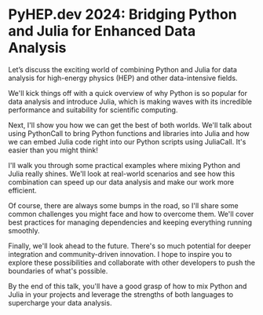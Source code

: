 # PyHEP.dev 2024: Bridging Python and Julia for Enhanced Data Analysis

Let’s discuss the exciting world of combining Python and Julia for data analysis for high-energy physics (HEP) and other data-intensive fields.

We'll kick things off with a quick overview of why Python is so popular for data analysis and introduce Julia, which is making waves with its incredible performance and suitability for scientific computing.

Next, I'll show you how we can get the best of both worlds. We'll talk about using PythonCall to bring Python functions and libraries into Julia and how we can embed Julia code right into our Python scripts using JuliaCall. It's easier than you might think!

I'll walk you through some practical examples where mixing Python and Julia really shines. We'll look at real-world scenarios and see how this combination can speed up our data analysis and make our work more efficient.

Of course, there are always some bumps in the road, so I'll share some common challenges you might face and how to overcome them. We'll cover best practices for managing dependencies and keeping everything running smoothly.

Finally, we'll look ahead to the future. There's so much potential for deeper integration and community-driven innovation. I hope to inspire you to explore these possibilities and collaborate with other developers to push the boundaries of what's possible.

By the end of this talk, you'll have a good grasp of how to mix Python and Julia in your projects and leverage the strengths of both languages to supercharge your data analysis.
